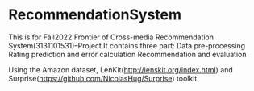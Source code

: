 # RecommendationSystem
This is for Fall2022:Frontier of Cross-media Recommendation System(3131101531)–Project 
It contains three part:
Data pre-processing
Rating prediction and error calculation
Recommendation and evaluation

Using the Amazon dataset, LenKit(http://lenskit.org/index.html)  and Surprise(https://github.com/NicolasHug/Surprise) toolkit.
